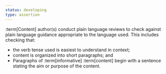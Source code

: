 ```yaml
---
status: developing
type: assertion
---
```


:term[Content] author(s) conduct plain language reviews to check against plain language guidance appropriate to the language used. This includes checking that:
- the verb tense used is easiest to understand in context;
- content is organized into short paragraphs; and
- Paragraphs of :term[informative] :term[content] begin with a sentence stating the aim or purpose of the content.
